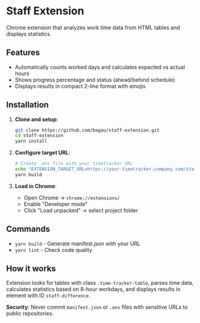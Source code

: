 # Staff Extension

Chrome extension that analyzes work time data from HTML tables and displays statistics.

## Features

- Automatically counts worked days and calculates expected vs actual hours
- Shows progress percentage and status (ahead/behind schedule)
- Displays results in compact 2-line format with emojis

## Installation

1. **Clone and setup**:

   ```bash
   git clone https://github.com/bagau/staff-extension.git
   cd staff-extension
   yarn install
   ```

2. **Configure target URL**:

   ```bash
   # Create .env file with your timetracker URL
   echo "EXTENSION_TARGET_URL=https://your-timetracker.company.com/staff/" > .env
   yarn build
   ```

3. **Load in Chrome**:
   - Open Chrome → `chrome://extensions/`
   - Enable "Developer mode"
   - Click "Load unpacked" → select project folder

## Commands

- `yarn build` - Generate manifest.json with your URL
- `yarn lint` - Check code quality

## How it works

Extension looks for tables with class `.time-tracker-table`, parses time data, calculates statistics based on 8-hour workdays, and displays results in element with ID `staff-difference`.

**Security**: Never commit `manifest.json` or `.env` files with sensitive URLs to public repositories.

